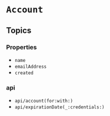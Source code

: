 # ``Account``

## Topics

### Properties

- ``name``
- ``emailAddress``
- ``created``

### api

- ``api/account(for:with:)``
- ``api/expirationDate(_:credentials:)``

